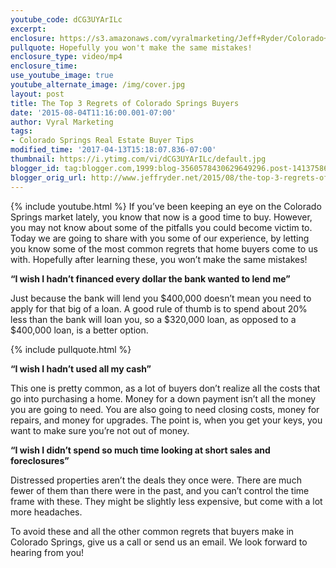 ```yaml
---
youtube_code: dCG3UYArILc
excerpt:
enclosure: https://s3.amazonaws.com/vyralmarketing/Jeff+Ryder/Colorado+Springs+Real+Estate+Agent-+Most+common+buyer+regrets.mp4
pullquote: Hopefully you won't make the same mistakes!
enclosure_type: video/mp4
enclosure_time:
use_youtube_image: true
youtube_alternate_image: /img/cover.jpg
layout: post
title: The Top 3 Regrets of Colorado Springs Buyers
date: '2015-08-04T11:16:00.001-07:00'
author: Vyral Marketing
tags:
- Colorado Springs Real Estate Buyer Tips
modified_time: '2017-04-13T15:18:07.836-07:00'
thumbnail: https://i.ytimg.com/vi/dCG3UYArILc/default.jpg
blogger_id: tag:blogger.com,1999:blog-3560578430629649296.post-1413758622749019458
blogger_orig_url: http://www.jeffryder.net/2015/08/the-top-3-regrets-of-colorado-springs.html
---
```

{% include youtube.html %}
If you’ve been keeping an eye on the Colorado Springs market lately, you know that now is a good time to buy. However, you may not know about some of the pitfalls you could become victim to. Today we are going to share with you some of our experience, by letting you know some of the most common regrets that home buyers come to us with. Hopefully after learning these, you won’t make the same mistakes!

**“I wish I hadn’t financed every dollar the bank wanted to lend me”**

Just because the bank will lend you $400,000 doesn’t mean you need to apply for that big of a loan. A good rule of thumb is to spend about 20% less than the bank will loan you, so a $320,000 loan, as opposed to a $400,000 loan, is a better option.

{% include pullquote.html %}

 **“I wish I hadn’t used all my cash”**

This one is pretty common, as a lot of buyers don’t realize all the costs that go into purchasing a home. Money for a down payment isn’t all the money you are going to need. You are also going to need closing costs, money for repairs, and money for upgrades. The point is, when you get your keys, you want to make sure you’re not out of money.

**“I wish I didn’t spend so much time looking at short sales and foreclosures”**

Distressed properties aren’t the deals they once were. There are much fewer of them than there were in the past, and you can’t control the time frame with these. They might be slightly less expensive, but come with a lot more headaches.

To avoid these and all the other common regrets that buyers make in Colorado Springs, give us a call or send us an email. We look forward to hearing from you!
